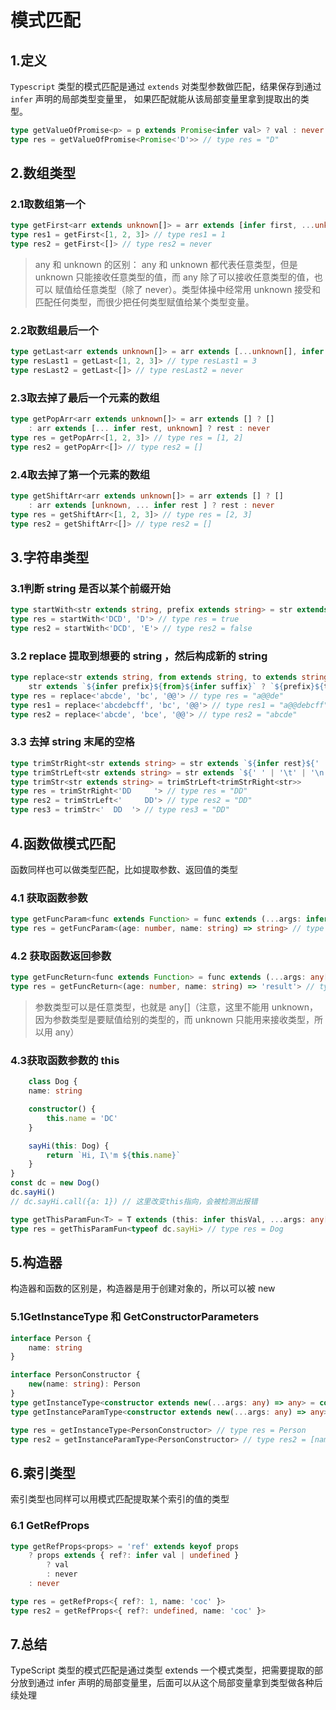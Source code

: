 # 模式匹配

## 1.定义
`Typescript` 类型的模式匹配是通过 `extends` 对类型参数做匹配，结果保存到通过 `infer` 声明的局部类型变量里，
如果匹配就能从该局部变量里拿到提取出的类型。

```typescript
type getValueOfPromise<p> = p extends Promise<infer val> ? val : never
type res = getValueOfPromise<Promise<'D'>> // type res = "D"
```
## 2.数组类型
### 2.1取数组第一个
```typescript
type getFirst<arr extends unknown[]> = arr extends [infer first, ...unknown[]] ? first : never
type res1 = getFirst<[1, 2, 3]> // type res1 = 1
type res2 = getFirst<[]> // type res2 = never
```
> any 和 unknown 的区别： any 和 unknown 都代表任意类型，但是 unknown 只能接收任意类型的值，而 any 除了可以接收任意类型的值，也可以
> 赋值给任意类型（除了 never）。类型体操中经常用 unknown 接受和匹配任何类型，而很少把任何类型赋值给某个类型变量。
> 
### 2.2取数组最后一个
```typescript
type getLast<arr extends unknown[]> = arr extends [...unknown[], infer last] ? last : never
type resLast1 = getLast<[1, 2, 3]> // type resLast1 = 3
type resLast2 = getLast<[]> // type resLast2 = never
```

### 2.3取去掉了最后一个元素的数组
```typescript
type getPopArr<arr extends unknown[]> = arr extends [] ? []
    : arr extends [... infer rest, unknown] ? rest : never
type res = getPopArr<[1, 2, 3]> // type res = [1, 2]
type res2 = getPopArr<[]> // type res2 = []
```

### 2.4取去掉了第一个元素的数组
```typescript
type getShiftArr<arr extends unknown[]> = arr extends [] ? []
    : arr extends [unknown, ... infer rest ] ? rest : never
type res = getShiftArr<[1, 2, 3]> // type res = [2, 3]
type res2 = getShiftArr<[]> // type res2 = []
```
## 3.字符串类型

### 3.1判断 string 是否以某个前缀开始
```typescript
type startWith<str extends string, prefix extends string> = str extends `${prefix}${string}` ? true : false
type res = startWith<'DCD', 'D'> // type res = true
type res2 = startWith<'DCD', 'E'> // type res2 = false
```

### 3.2 replace 提取到想要的 string ，然后构成新的 string
```typescript
type replace<str extends string, from extends string, to extends string> =
    str extends `${infer prefix}${from}${infer suffix}` ? `${prefix}${to}${suffix}` : str
type res = replace<'abcde', 'bc', '@@'> // type res = "a@@de"
type res1 = replace<'abcdebcff', 'bc', '@@'> // type res1 = "a@@debcff"
type res2 = replace<'abcde', 'bce', '@@'> // type res2 = "abcde"
```

### 3.3 去掉 string 末尾的空格
```typescript
type trimStrRight<str extends string> = str extends `${infer rest}${' ' | '\t' | '\n'}` ? trimStrRight<rest> : str
type trimStrLeft<str extends string> = str extends `${' ' | '\t' | '\n'}${infer rest}` ? trimStrLeft<rest> : str
type trimStr<str extends string> = trimStrLeft<trimStrRight<str>>
type res = trimStrRight<'DD     '> // type res = "DD"
type res2 = trimStrLeft<'     DD'> // type res2 = "DD"
type res3 = trimStr<'  DD  '> // type res3 = "DD"
```

## 4.函数做模式匹配
函数同样也可以做类型匹配，比如提取参数、返回值的类型

### 4.1 获取函数参数
```typescript
type getFuncParam<func extends Function> = func extends (...args: infer args) => unknown ? args : never
type res = getFuncParam<(age: number, name: string) => string> // type res = [age: number, name: string]
```

### 4.2 获取函数返回参数
```typescript
type getFuncReturn<func extends Function> = func extends (...args: any[]) => infer returnVal ? returnVal : never
type res = getFuncReturn<(age: number, name: string) => 'result'> // type res = "result"
```
> 参数类型可以是任意类型，也就是 any[]（注意，这里不能用 unknown，因为参数类型是要赋值给别的类型的，而 unknown 只能用来接收类型，所以用 any）

### 4.3获取函数参数的 this
```typescript
    class Dog {
    name: string

    constructor() {
        this.name = 'DC'
    }

    sayHi(this: Dog) {
        return `Hi, I\'m ${this.name}`
    }
}
const dc = new Dog()
dc.sayHi()
// dc.sayHi.call({a: 1}) // 这里改变this指向，会被检测出报错

type getThisParamFun<T> = T extends (this: infer thisVal, ...args: any[]) => any ? thisVal : never
type res = getThisParamFun<typeof dc.sayHi> // type res = Dog
```

## 5.构造器
构造器和函数的区别是，构造器是用于创建对象的，所以可以被 new
### 5.1GetInstanceType 和 GetConstructorParameters
```typescript
interface Person {
    name: string
}

interface PersonConstructor {
    new(name: string): Person
}
type getInstanceType<constructor extends new(...args: any) => any> = constructor extends new(...args: any) => infer Instance ? Instance : any
type getInstanceParamType<constructor extends new(...args: any) => any> = constructor extends new(...args: infer ParametersType) => any ? ParametersType : any

type res = getInstanceType<PersonConstructor> // type res = Person
type res2 = getInstanceParamType<PersonConstructor> // type res2 = [name: string]
```
## 6.索引类型
索引类型也同样可以用模式匹配提取某个索引的值的类型
### 6.1 GetRefProps
```typescript
type getRefProps<props> = 'ref' extends keyof props
    ? props extends { ref?: infer val | undefined } 
        ? val 
        : never
    : never

type res = getRefProps<{ ref?: 1, name: 'coc' }>
type res2 = getRefProps<{ ref?: undefined, name: 'coc' }>
```
## 7.总结
TypeScript 类型的模式匹配是通过类型 extends 一个模式类型，把需要提取的部分放到通过 infer 声明的局部变量里，后面可以从这个局部变量拿到类型做各种后续处理



